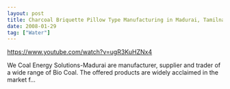 ```yaml
---
layout: post
title: Charcoal Briquette Pillow Type Manufacturing in Madurai, Tamilnadu
date: 2008-01-29
tag: ["Water"]
---
```


https://www.youtube.com/watch?v=ugR3KuHZNx4  

We Coal Energy Solutions-Madurai are manufacturer, supplier and trader of a wide range of Bio Coal. The offered products are widely acclaimed in the market f...